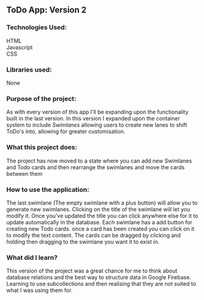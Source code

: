 ## **ToDo App: Version 2**

### **Technologies Used:**
HTML  
Javascript  
CSS

### **Libraries used:**
None

### **Purpose of the project:**
As with every version of this app I'll be expanding upon the functionality built in the last version. In this version I expanded upon the container system to include *Swimlanes* allowing users to create new lanes to shift ToDo's into, allowing for greater customisation.  

### **What this project does:**
The project has now moved to a state where you can add new Swimlanes and Todo cards and then rearrange the swimlanes and move the cards between them 

### **How to use the application:**
The last swimlane (The empty swimlane with a plus button) will allow you to generate new swimlanes. Clicking on the title of the swimlane will let you modify it. Once you've updated the title you can click anywhere else for it to update automatically in the database.
Each swimlane has a add button for creating new Todo cards. once a card has been created you can click on it to modify the text content. The cards can be dragged by clicking and holding then dragging to the swimlane you want it to exist in. 

### **What did I learn?**
This version of the project was a great chance for me to think about database relations and the best way to structure data in Google Firebase. Learning to use subcollections and then realising that they are not suited to what I was using them for.